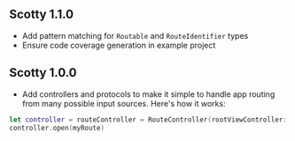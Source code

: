 ## Scotty 1.1.0

- Add pattern matching for `Routable` and `RouteIdentifier` types
- Ensure code coverage generation in example project

## Scotty 1.0.0

- Add controllers and protocols to make it simple to handle app routing from many possible input sources. Here's how it works:

```swift
let controller = routeController = RouteController(rootViewController: rootVC)
controller.open(myRoute)
```
